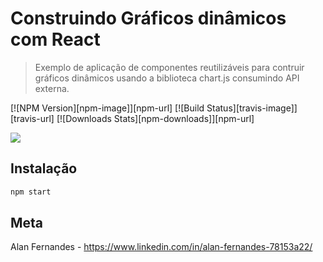 # Construindo Gráficos dinâmicos com React
> Exemplo de aplicação de componentes reutilizáveis para contruir gráficos dinâmicos usando a biblioteca chart.js consumindo API externa.

[![NPM Version][npm-image]][npm-url]
[![Build Status][travis-image]][travis-url]
[![Downloads Stats][npm-downloads]][npm-url]



![](semantix.gif)

## Instalação



```sh
npm start
```


## Meta
Alan Fernandes - https://www.linkedin.com/in/alan-fernandes-78153a22/